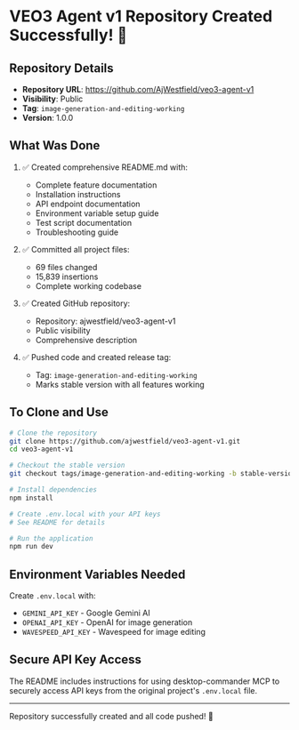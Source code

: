 # VEO3 Agent v1 Repository Created Successfully! 🎉

## Repository Details

- **Repository URL**: https://github.com/AjWestfield/veo3-agent-v1
- **Visibility**: Public
- **Tag**: `image-generation-and-editing-working`
- **Version**: 1.0.0

## What Was Done

1. ✅ Created comprehensive README.md with:
   - Complete feature documentation
   - Installation instructions
   - API endpoint documentation
   - Environment variable setup guide
   - Test script documentation
   - Troubleshooting guide

2. ✅ Committed all project files:
   - 69 files changed
   - 15,839 insertions
   - Complete working codebase

3. ✅ Created GitHub repository:
   - Repository: ajwestfield/veo3-agent-v1
   - Public visibility
   - Comprehensive description

4. ✅ Pushed code and created release tag:
   - Tag: `image-generation-and-editing-working`
   - Marks stable version with all features working

## To Clone and Use

```bash
# Clone the repository
git clone https://github.com/ajwestfield/veo3-agent-v1.git
cd veo3-agent-v1

# Checkout the stable version
git checkout tags/image-generation-and-editing-working -b stable-version

# Install dependencies
npm install

# Create .env.local with your API keys
# See README for details

# Run the application
npm run dev
```

## Environment Variables Needed

Create `.env.local` with:
- `GEMINI_API_KEY` - Google Gemini AI
- `OPENAI_API_KEY` - OpenAI for image generation
- `WAVESPEED_API_KEY` - Wavespeed for image editing

## Secure API Key Access

The README includes instructions for using desktop-commander MCP to securely access API keys from the original project's `.env.local` file.

---

Repository successfully created and all code pushed! 🚀